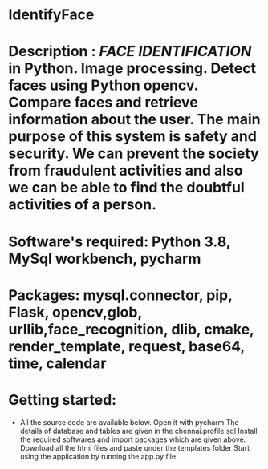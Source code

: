 # IdentifyFace
# Description : ***FACE IDENTIFICATION*** in Python. Image processing. Detect faces using Python opencv. Compare faces and retrieve information about the user. The main purpose of this system is safety and security. We can prevent the society from fraudulent activities and also we can be able to find the doubtful activities of a person.
# Software's required: Python 3.8, MySql workbench, pycharm
# Packages: mysql.connector, pip, Flask, opencv,glob, urllib,face_recognition, dlib, cmake, render_template, request, base64, time, calendar
# Getting started: 
* All the source code are available below. Open it with pycharm
The details of database and tables are given in the chennai.profile.sql 
Install the required softwares and import packages which are given above.
Download all the html files and paste under the templates folder
Start using the application by running the app.py file

